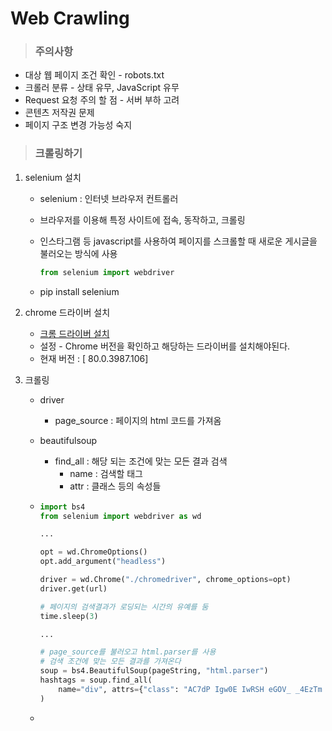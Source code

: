 # Web Crawling

> ### 주의사항

+ 대상 웹 페이지 조건 확인 - robots.txt
+ 크롤러 분류 - 상태 유무, JavaScript 유무
+ Request 요청 주의 할 점 - 서버 부하 고려
+ 콘텐츠 저작권 문제
+ 페이지 구조 변경 가능성 숙지



> ### 크롤링하기



1. selenium 설치 

   + selenium : 인터넷 브라우저 컨트롤러

   + 브라우저를 이용해 특정 사이트에 접속, 동작하고, 크롤링

   + 인스타그램 등 javascript를 사용하여 페이지를 스크롤할 때 새로운 게시글을 불러오는 방식에 사용

     ```python
     from selenium import webdriver
     ```

   + pip install selenium

   

2. chrome 드라이버 설치

   + [크롬 드라이버 설치](https://sites.google.com/a/chromium.org/chromedriver/downloads/version-selection)
   + 설정 - Chrome 버전을 확인하고 해당하는 드라이버를 설치해야된다.
   + 현재 버전 : [ 80.0.3987.106]

   

3. 크롤링

   + driver

     + page_source : 페이지의 html 코드를 가져옴

   + beautifulsoup

     + find_all : 해당 되는 조건에 맞는 모든 결과 검색
       + name : 검색할 태그
       + attr : 클래스 등의 속성들

   + ```python
     import bs4
     from selenium import webdriver as wd
     
     ...
     
     opt = wd.ChromeOptions()
     opt.add_argument("headless")
     
     driver = wd.Chrome("./chromedriver", chrome_options=opt)
     driver.get(url)
     
     # 페이지의 검색결과가 로딩되는 시간의 유예를 둠
     time.sleep(3)
     
     ...
     
     # page_source를 불러오고 html.parser를 사용
     # 검색 조건에 맞는 모든 결과를 가져온다
     soup = bs4.BeautifulSoup(pageString, "html.parser")
     hashtags = soup.find_all(
         name="div", attrs={"class": "AC7dP Igw0E IwRSH eGOV_ _4EzTm YlhBV XTCZH"}
     )
     ```

   + 



